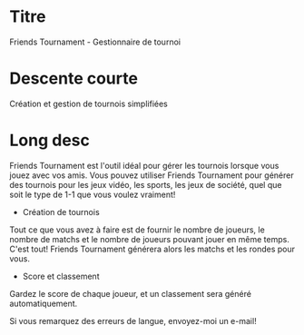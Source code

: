 # Titre
Friends Tournament - Gestionnaire de tournoi

# Descente courte
Création et gestion de tournois simplifiées

# Long desc

Friends Tournament est l'outil idéal pour gérer les tournois lorsque vous jouez avec vos amis. Vous pouvez utiliser Friends Tournament pour générer des tournois pour les jeux vidéo, les sports, les jeux de société, quel que soit le type de 1-1 que vous voulez vraiment!

- Création de tournois

Tout ce que vous avez à faire est de fournir le nombre de joueurs, le nombre de matchs et le nombre de joueurs pouvant jouer en même temps. C'est tout! Friends Tournament générera alors les matchs et les rondes pour vous.

- Score et classement

Gardez le score de chaque joueur, et un classement sera généré automatiquement.

Si vous remarquez des erreurs de langue, envoyez-moi un e-mail!